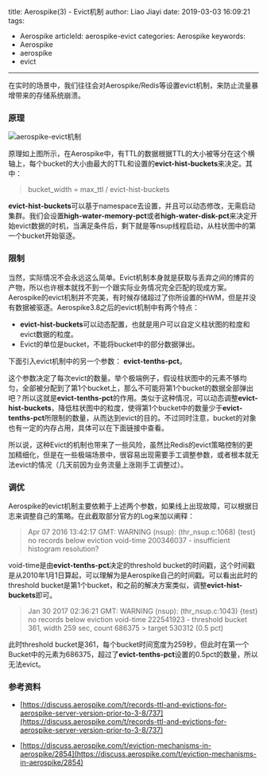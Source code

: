 title: Aerospike(3) - Evict机制
author: Liao Jiayi
date: 2019-03-03 16:09:21
tags:
  - Aerospike
articleId: aerospike-evict
categories: Aerospike
keywords:
  - Aerospike
  - aerospike
  - evict
---

在实时的场景中，我们往往会对Aerospike/Redis等设置evict机制，来防止流量暴增带来的存储系统崩溃。


### 原理
![aerospike-evict机制][1]  

原理如上图所示，在Aerospike中，有TTL的数据根据TTL的大小被等分在这个横轴上，每个bucket的大小由最大的TTL和设置的**evict-hist-buckets**来决定。其中：

> bucket_width = max_ttl / evict-hist-buckets

**evict-hist-buckets**可以基于namespace去设置，并且可以动态修改，无需启动集群。我们会设置**high-water-memory-pct**或者**high-water-disk-pct**来决定开始evict数据的时机，当满足条件后，剩下就是等nsup线程启动，从柱状图中的第一个bucket开始驱逐。

### 限制
当然，实际情况不会永远这么简单。Evict机制本身就是获取与丢弃之间的博弈的产物，所以也许根本就找不到一个跟实际业务情况完全匹配的现成方案。Aerospike的evict机制并不完美，有时候存储超过了你所设置的HWM，但是并没有数据被驱逐。Aerospike3.8之后的evict机制中有两个特点：

* **evict-hist-buckets**可以动态配置，也就是用户可以自定义柱状图的粒度和evict数据的粒度。
* Evict的单位是bucket，不能将bucket中的部分数据弹出。

下面引入evict机制中的另一个参数： **evict-tenths-pct**。

这个参数决定了每次evict的数量。举个极端例子，假设柱状图中的元素不够均匀，全部被分配到了第1个bucket上，那么不可能将第1个bucket的数据全部弹出吧？所以这就是**evict-tenths-pct**的作用。类似于这种情况，可以动态调整**evict-hist-buckets**，降低柱状图中的粒度，使得第1个bucket中的数量少于**evict-tenths-pct**所限制的数量，从而达到evict的目的。不过同时注意，bucket的对象也有一定的内存占用，具体可以在下面链接中查看。  

所以说，这种Evict的机制也带来了一些风险，虽然比Redis的evict策略控制的更加精细化，但是在一些极端场景中，很容易出现需要手工调整参数，或者根本就无法evict的情况（几天前因为业务流量上涨刚手工调整过）。  

### 调优
Aerospike的evict机制主要依赖于上述两个参数，如果线上出现故障，可以根据日志来调整自己的策略。在此截取部分官方的Log来加以阐释：

> Apr 07 2016 13:42:17 GMT: WARNING (nsup): (thr_nsup.c:1068)
{test} no records below eviction void-time 200346037 - insufficient histogram resolution?

void-time是由**evict-tenths-pct**决定的threshold bucket的时间戳，这个时间戳是从2010年1月1日算起，可以理解为是Aerospike自己的时间戳。可以看出此时的threshold bucket是第1个bucket，和之前的解决方案类似，调整**evict-hist-buckets**即可。

> Jan 30 2017 02:36:21 GMT: WARNING (nsup): (thr_nsup.c:1043) {test} no records below eviction void-time 222541923 - threshold bucket 361, width 259 sec, count 686375 > target 530312 (0.5 pct)

此时threshold bucket是361，每个bucket时间宽度为259秒，但此时在第一个Bucket中的元素为686375，超过了**evict-tenths-pct**设置的0.5pct的数量，所以无法evict。




### 参考资料
* [https://discuss.aerospike.com/t/records-ttl-and-evictions-for-aerospike-server-version-prior-to-3-8/737](https://discuss.aerospike.com/t/records-ttl-and-evictions-for-aerospike-server-version-prior-to-3-8/737)
* [https://discuss.aerospike.com/t/eviction-mechanisms-in-aerospike/2854](https://discuss.aerospike.com/t/eviction-mechanisms-in-aerospike/2854)





  [1]: http://www.liaojiayi.com/assets/as-evict.png
